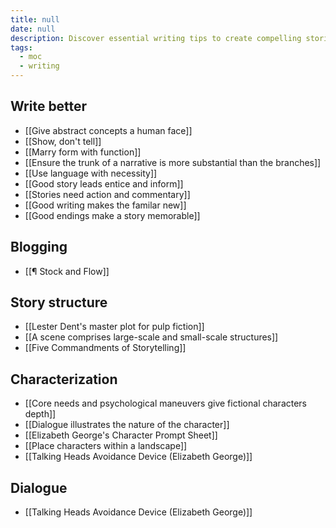 ```yaml
---
title: null
date: null
description: Discover essential writing tips to create compelling stories, improve characterization, and master dialogue techniques that engage readers and make your narratives memorable.
tags:
  - moc
  - writing
---
```


## Write better

-   [[Give abstract concepts a human face]]
-   [[Show, don't tell]]
-   [[Marry form with function]]
-   [[Ensure the trunk of a narrative is more substantial than the branches]]
-   [[Use language with necessity]]
-   [[Good story leads entice and inform]]
-   [[Stories need action and commentary]]
-   [[Good writing makes the familar new]]
-   [[Good endings make a story memorable]]

## Blogging

-   [[¶ Stock and Flow]]

## Story structure

-   [[Lester Dent's master plot for pulp fiction]]
-   [[A scene comprises large-scale and small-scale structures]]
-   [[Five Commandments of Storytelling]]
## Characterization

-   [[Core needs and psychological maneuvers give fictional characters depth]]
-   [[Dialogue illustrates the nature of the character]]
-   [[Elizabeth George's Character Prompt Sheet]]
-   [[Place characters within a landscape]]
-   [[Talking Heads Avoidance Device (Elizabeth George)]]

## Dialogue

-   [[Talking Heads Avoidance Device (Elizabeth George)]]
